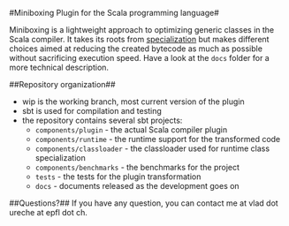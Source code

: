 #Miniboxing Plugin for the Scala programming language#

Miniboxing is a lightweight approach to optimizing generic classes in the Scala compiler. It takes its roots from [specialization](http://infoscience.epfl.ch/record/150134/files/p42-dragos.pdf) but makes different choices aimed at reducing the created bytecode as much as possible without sacrificing execution speed. Have a look at the `docs` folder for a more technical description.

##Repository organization##
 - wip is the working branch, most current version of the plugin
 - sbt is used for compilation and testing
 - the repository contains several sbt projects:
   - `components/plugin` - the actual Scala compiler plugin
   - `components/runtime` - the runtime support for the transformed code
   - `components/classloader` - the classloader used for runtime class specialization
   - `components/benchmarks` - the benchmarks for the project
   - `tests` - the tests for the plugin transformation
   - `docs` - documents released as the development goes on

##Questions?##
If you have any question, you can contact me at vlad dot ureche at epfl dot ch.
